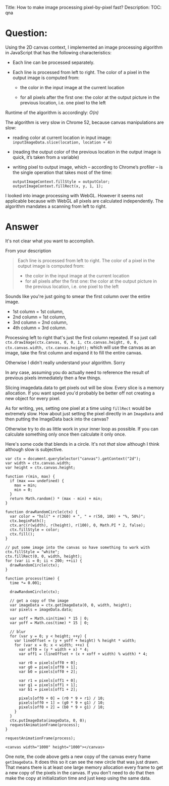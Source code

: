 Title: How to make image processing pixel-by-pixel fast?
Description:
TOC: qna

# Question:

Using the 2D canvas context, I implemented an image processing algorithm in
JavaScript that has the following characteristics:

  * Each line can be processed separately.

  * Each line is processed from left to right. The color of a pixel in the
    output image is computed from:

      - the color in the input image at the current location

      - for all pixels after the first one: the color at the output picture in
        the previous location, i.e. one pixel to the left

Runtime of the algorithm is accordingly: *O(n)*

The algorithm is very slow in Chrome 52, because canvas manipulations are slow:

  * reading color at current location in input image:
    `inputImageData.slice(location, location + 4)`

  * (reading the output color of the previous location in the output image is
    quick, it’s taken from a variable)

  * writing pixel to output image, which – according to Chrome’s profiler – is
    the single operation that takes most of the time:

        outputImageContext.fillStyle = outputColor;
        outputImageContext.fillRect(x, y, 1, 1);

I looked into image processing with WebGL. However it seems not applicable
because with WebGL all pixels are calculated independently. The algorithm
mandates a scanning from left to right.

# Answer

It's not clear what you want to accomplish.

From your description

> Each line is processed from left to right. The color of a pixel in the output image is computed from:
>
> * the color in the input image at the current location
> * for all pixels after the first one: the color at the output picture in the previous location, i.e. one pixel to the left

Sounds like you're just going to smear the first column over the entire image. 

* 1st column = 1st column, 
* 2nd column = 1st column, 
* 3rd column = 2nd column, 
* 4th column = 3rd column. 

Processing left to right that's just the first column repeated. If so just call `ctx.drawImage(ctx.canvas, 0, 0, 1, ctx.canvas.height, 0, 0, ctx.canvas.width, ctx.canvas.height);` which will use the canvas as an image, take the first column and expand it to fill the entire canvas.

Otherwise I didn't really understand your algorithm. Sorry

In any case, assuming you do actually need to reference the result of previous pixels immediately then a few things.

Slicing imagedata.data to get pixels out will be slow. Every slice is a memory allocation. If you want speed you'd probably be better off not creating a new object for every pixel.

As for writing, yes, setting one pixel at a time using `fillRect` would be extremely slow. How about just setting the pixel directly in an `ImageData` and then putting the ImageData back into the canvas?

Otherwise try to do as little work in your inner loop as possible. If you can calculate something only once then calculate it only once.

Here's some code that blends in a circle. It's not *that* slow although I think although slow is subjective.

<!-- begin snippet: js hide: false console: true babel: false -->

<!-- language: lang-js -->

    var ctx = document.querySelector("canvas").getContext("2d");
    var width = ctx.canvas.width;
    var height = ctx.canvas.height;

    function r(min, max) {
      if (max === undefined) {
        max = min;
        min = 0;
      }
      return Math.random() * (max - min) + min;
    }

    function drawRandomCircle(ctx) {
      var color = "hsl(" + r(360) + ", " + r(50, 100) + "%, 50%)";
      ctx.beginPath();
      ctx.arc(r(width), r(height), r(100), 0, Math.PI * 2, false);
      ctx.fillStyle = color;
      ctx.fill();  
    }

    // put some image into the canvas so have something to work with
    ctx.fillStyle = "white";
    ctx.fillRect(0, 0, width, height);
    for (var ii = 0; ii < 200; ++ii) {
      drawRandomCircle(ctx);
    }

    function process(time) {
      time *= 0.001;
      
      drawRandomCircle(ctx);
      
      // get a copy of the image
      var imageData = ctx.getImageData(0, 0, width, height);
      var pixels = imageData.data;
      
      var xoff = Math.sin(time) * 15 | 0;
      var yoff = Math.cos(time) * 15 | 0;

      // blur
      for (var y = 0; y < height; ++y) {
        var lineOffset = (y + yoff + height) % height * width;
        for (var x = 0; x < width; ++x) {
          var off0 = (y * width + x) * 4;
          var off1 = (lineOffset + (x + xoff + width) % width) * 4;
           
          var r0 = pixels[off0 + 0];
          var g0 = pixels[off0 + 1];
          var b0 = pixels[off0 + 2];
          
          var r1 = pixels[off1 + 0];
          var g1 = pixels[off1 + 1];
          var b1 = pixels[off1 + 2];
          
          pixels[off0 + 0] = (r0 * 9 + r1) / 10;
          pixels[off0 + 1] = (g0 * 9 + g1) / 10;
          pixels[off0 + 2] = (b0 * 9 + g1) / 10;
        }
      }
      ctx.putImageData(imageData, 0, 0);
      requestAnimationFrame(process);
    }

    requestAnimationFrame(process);

<!-- language: lang-html -->

    <canvas width="1000" height="1000"></canvas>

<!-- end snippet -->

One note, the code above gets a new copy of the canvas every frame `getImageData`. It does this so it can see the new circle that was just drawn. That means there is at least one large memory allocation every frame to get a new copy of the pixels in the canvas. If you don't need to do that then make the copy at initialization time and just keep using the same data.


